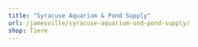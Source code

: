 ```yaml
---
title: "Syracuse Aquarium & Pond Supply"
url: /jamesville/syracuse-aquarium-und-pond-supply/
shop: Tiere
---
```

